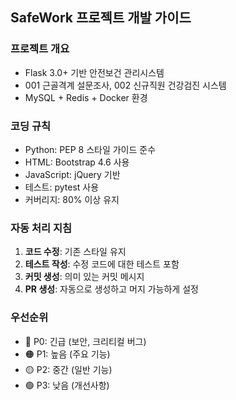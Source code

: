 ## SafeWork 프로젝트 개발 가이드

### 프로젝트 개요
- Flask 3.0+ 기반 안전보건 관리시스템
- 001 근골격계 설문조사, 002 신규직원 건강검진 시스템
- MySQL + Redis + Docker 환경

### 코딩 규칙
- Python: PEP 8 스타일 가이드 준수
- HTML: Bootstrap 4.6 사용
- JavaScript: jQuery 기반
- 테스트: pytest 사용
- 커버리지: 80% 이상 유지

### 자동 처리 지침
1. **코드 수정**: 기존 스타일 유지
2. **테스트 작성**: 수정 코드에 대한 테스트 포함
3. **커밋 생성**: 의미 있는 커밋 메시지
4. **PR 생성**: 자동으로 생성하고 머지 가능하게 설정

### 우선순위
- 🔴 P0: 긴급 (보안, 크리티컬 버그)
- 🟠 P1: 높음 (주요 기능)
- 🟡 P2: 중간 (일반 기능)
- 🟢 P3: 낮음 (개선사항)
